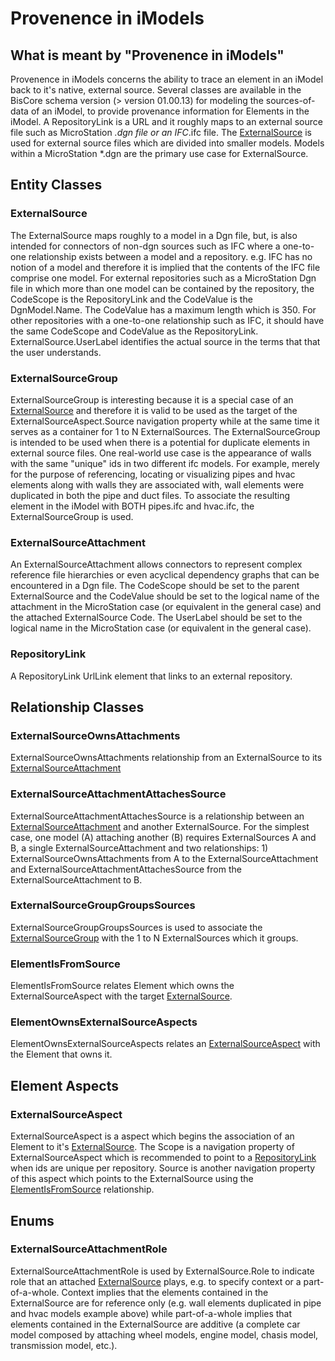# Provenence in iModels

## What is meant by "Provenence in iModels"

Provenence in iModels concerns the ability to trace an element in an iModel back to it's native, external source. Several classes are available in the BisCore schema version (> version 01.00.13) for modeling the sources-of-data of an iModel, to provide provenance information for Elements in the iModel. A RepositoryLink is a URL and it roughly maps to an external source file such as MicroStation _.dgn file or an IFC_.ifc file. The [ExternalSource](#ExternalSource) is used for external source files which are divided into smaller models. Models within a MicroStation \*.dgn are the primary use case for ExternalSource.

## Entity Classes

### ExternalSource

The ExternalSource maps roughly to a model in a Dgn file, but, is also intended for connectors of non-dgn sources such as IFC where a one-to-one relationship exists between a model and a repository. e.g. IFC has no notion of a model and therefore it is implied that the contents of the IFC file comprise one model. For external repositories such as a MicroStation Dgn file in which more than one model can be contained by the repository, the CodeScope is the RepositoryLink and the CodeValue is the DgnModel.Name. The CodeValue has a maximum length which is 350. For other repositories with a one-to-one relationship such as IFC, it should have the same CodeScope and CodeValue as the RepositoryLink. ExternalSource.UserLabel identifies the actual source in the terms that that the user understands.

### ExternalSourceGroup

ExternalSourceGroup is interesting because it is a special case of an [ExternalSource](#ExternalSource) and therefore it is valid to be used as the target of the ExternalSourceAspect.Source navigation property while at the same time it serves as a container for 1 to N ExternalSources. The ExternalSourceGroup is intended to be used when there is a potential for duplicate elements in external source files. One real-world use case is the appearance of walls with the same "unique" ids in two different ifc models. For example, merely for the purpose of referencing, locating or visualizing pipes and hvac elements along with walls they are associated with, wall elements were duplicated in both the pipe and duct files. To associate the resulting element in the iModel with BOTH pipes.ifc and hvac.ifc, the ExternalSourceGroup is used.

### ExternalSourceAttachment

An ExternalSourceAttachment allows connectors to represent complex reference file hierarchies or even acyclical dependency graphs that can be encountered in a Dgn file. The CodeScope should be set to the parent ExternalSource and the CodeValue should be set to the logical name of the attachment in the MicroStation case (or equivalent in the general case) and the attached ExternalSource Code. The UserLabel should be set to the logical name in the MicroStation case (or equivalent in the general case).

### RepositoryLink

A RepositoryLink UrlLink element that links to an external repository.

## Relationship Classes

### ExternalSourceOwnsAttachments

ExternalSourceOwnsAttachments relationship from an ExternalSource to its [ExternalSourceAttachment](#ExternalSourceAttachment)

### ExternalSourceAttachmentAttachesSource

ExternalSourceAttachmentAttachesSource is a relationship between an [ExternalSourceAttachment](#ExternalSourceAttachment) and another ExternalSource. For the simplest case, one model (A) attaching another (B) requires ExternalSources A and B, a single ExternalSourceAttachment and two relationships: 1) ExternalSourceOwnsAttachments from A to the ExternalSourceAttachment and ExternalSourceAttachmentAttachesSource from the ExternalSourceAttachment to B.

### ExternalSourceGroupGroupsSources

ExternalSourceGroupGroupsSources is used to associate the [ExternalSourceGroup](#ExternalSourceGroup) with the 1 to N ExternalSources which it groups.

### ElementIsFromSource

ElementIsFromSource relates Element which owns the ExternalSourceAspect with the target [ExternalSource](#ExternalSource).

### ElementOwnsExternalSourceAspects

ElementOwnsExternalSourceAspects relates an [ExternalSourceAspect](#ExternalSourceAspect) with the Element that owns it.

## Element Aspects

### ExternalSourceAspect

ExternalSourceAspect is a aspect which begins the association of an Element to it's [ExternalSource](#ExternalSource). The Scope is a navigation property of ExternalSourceAspect which is recommended to point to a [RepositoryLink](#RepositoryLink) when ids are unique per repository. Source is another navigation property of this aspect which points to the ExternalSource using the [ElementIsFromSource](#ElementIsFromSource) relationship.

## Enums

### ExternalSourceAttachmentRole

ExternalSourceAttachmentRole is used by ExternalSource.Role to indicate role that an attached [ExternalSource](#ExternalSource) plays, e.g. to specify context or a part-of-a-whole. Context implies that the elements contained in the ExternalSource are for reference only (e.g. wall elements duplicated in pipe and hvac models example above) while part-of-a-whole implies that elements contained in the ExternalSource are additive (a complete car model composed by attaching wheel models, engine model, chasis model, transmission model, etc.).
